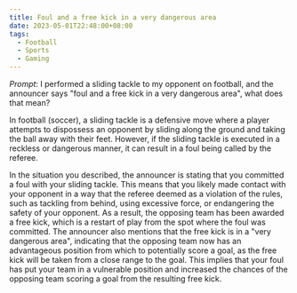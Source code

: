 ```yaml
---
title: Foul and a free kick in a very dangerous area
date: 2023-05-01T22:48:00+08:00
tags:
  - Football
  - Sports
  - Gaming
---
```

_Prompt_: 
I performed a sliding tackle to my opponent on football, and the announcer says "foul and a free kick in a very dangerous area", what does that mean?

In football (soccer), a sliding tackle is a defensive move where a player attempts to dispossess an opponent by sliding along the ground and taking the ball away with their feet. However, if the sliding tackle is executed in a reckless or dangerous manner, it can result in a foul being called by the referee.

In the situation you described, the announcer is stating that you committed a foul with your sliding tackle. This means that you likely made contact with your opponent in a way that the referee deemed as a violation of the rules, such as tackling from behind, using excessive force, or endangering the safety of your opponent. As a result, the opposing team has been awarded a free kick, which is a restart of play from the spot where the foul was committed. The announcer also mentions that the free kick is in a "very dangerous area", indicating that the opposing team now has an advantageous position from which to potentially score a goal, as the free kick will be taken from a close range to the goal. This implies that your foul has put your team in a vulnerable position and increased the chances of the opposing team scoring a goal from the resulting free kick.